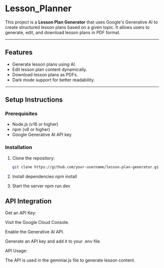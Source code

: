 # Lesson_Planner


This project is a **Lesson Plan Generator** that uses Google's Generative AI to create structured lesson plans based on a given topic. It allows users to generate, edit, and download lesson plans in PDF format.

---

## Features
- Generate lesson plans using AI.
- Edit lesson plan content dynamically.
- Download lesson plans as PDFs.
- Dark mode support for better readability.

---

## Setup Instructions

### Prerequisites
- Node.js (v16 or higher)
- npm (v8 or higher)
- Google Generative AI API key

### Installation
1. Clone the repository:
   ```bash
   git clone https://github.com/your-username/lesson-plan-generator.git

2. Install dependencies
   npm install

3. Start the server
   npm run dev

## API Integration
Get an API Key:

Visit the Google Cloud Console.

Enable the Generative AI API.

Generate an API key and add it to your .env file.

API Usage:

The API is used in the geminiai.js file to generate lesson content.

